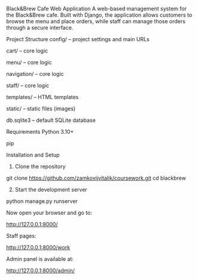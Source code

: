 Black&Brew Cafe Web Application
A web-based management system for the Black&Brew cafe. Built with Django, the application allows customers to browse the menu and place orders, while staff can manage those orders through a secure interface.

Project Structure
config/ – project settings and main URLs

cart/ – core logic

menu/ – core logic

navigation/ – core logic

staff/ – core logic

templates/ – HTML templates

static/ – static files (images)

db.sqlite3 – default SQLite database

Requirements
Python 3.10+

pip

Installation and Setup
1. Clone the repository

git clone https://github.com/zamkovijvitalik/coursework.git
cd blackbrew

2. Start the development server

python manage.py runserver


Now open your browser and go to:

http://127.0.0.1:8000/

Staff pages:

http://127.0.0.1:8000/work

Admin panel is available at:

http://127.0.0.1:8000/admin/

